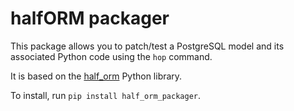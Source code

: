 # halfORM packager

This package allows you to patch/test a PostgreSQL model and its associated
Python code using the `hop` command.

It is based on the [half_orm](https://github.com/collorg/halfORM) Python library.

To install, run `pip install half_orm_packager`.
